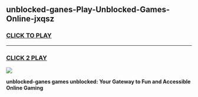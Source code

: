 
## unblocked-ganes-Play-Unblocked-Games-Online-jxqsz
<h3>
<a href="https://premium76.site?title=unblocked-ganes&ref=25A">CLICK TO PLAY</a></h3>
<hr>

<h3>
<a href="https://premium76.site?title=unblocked-ganes&ref=25A">CLICK 2 PLAY</a>
  
</h3>

<a href="https://premium76.site?title=unblocked-ganes&ref=25A"><img src="https://clearcache.store/games.png"></a>


**unblocked-ganes games unblocked: Your Gateway to Fun and Accessible Online Gaming**
